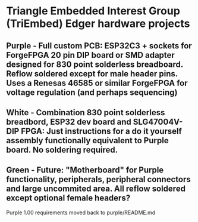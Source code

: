 # Triangle Embedded Interest Group (TriEmbed) Edger hardware projects
## Purple - Full custom PCB: ESP32C3 + sockets for ForgeFPGA 20 pin DIP board or SMD adapter designed for 830 point solderless breadboard. Reflow soldered except for male header pins. Uses a Renesas 46585 or similar ForgeFPGA for voltage regulation (and perhaps sequencing)
## White - Combination 830 point solderless breadbord, ESP32 dev board and SLG47004V-DIP FPGA: Just instructions for a do it yourself assembly functionally equivalent to Purple board. No soldering required.
## Green - Future: "Motherboard" for Purple functionality, peripherals, peripheral connectors and large uncommited area. All reflow soldered except optional female headers? 

Purple 1.00 requirements moved back to purple/README.md


